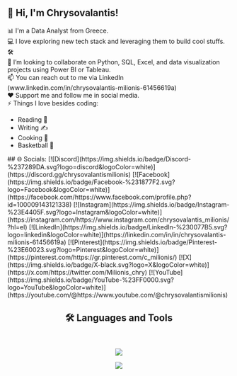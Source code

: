 <!-- Level 1: Simple bio and stats -->

<html>
<body>
<h2> 👋 Hi, I'm Chrysovalantis! </h2>
 📊 I'm a Data Analyst from Greece.<br>
 💻 I love exploring new tech stack and leveraging them to build cool stuffs. 🛠️<br>
 🤝 I’m looking to collaborate on Python, SQL, Excel, and data visualization projects using Power BI  or Tableau.<br>
 📫 You can reach out to me via LinkedIn (www.linkedin.com/in/chrysovalantis-milionis-61456619a) <br> 
 ❤️ Support me and follow me in social media.<br> 
 ⚡ Things I love besides coding:
<ul style="list-style-type:disc;">
  <li>Reading 📖</li>
  <li>Writing ✍</li>
  <li>Cooking 🍳</li>
  <li> Basketball 🏀</li>
</ul>  
## 🌐 Socials:
[![Discord](https://img.shields.io/badge/Discord-%237289DA.svg?logo=discord&logoColor=white)](https://discord.gg/chrysovalantismilionis) [![Facebook](https://img.shields.io/badge/Facebook-%231877F2.svg?logo=Facebook&logoColor=white)](https://facebook.com/https://www.facebook.com/profile.php?id=100009143121338) [![Instagram](https://img.shields.io/badge/Instagram-%23E4405F.svg?logo=Instagram&logoColor=white)](https://instagram.com/https://www.instagram.com/chrysovalantis_milionis/?hl=el) [![LinkedIn](https://img.shields.io/badge/LinkedIn-%230077B5.svg?logo=linkedin&logoColor=white)](https://linkedin.com/in/in/chrysovalantis-milionis-61456619a) [![Pinterest](https://img.shields.io/badge/Pinterest-%23E60023.svg?logo=Pinterest&logoColor=white)](https://pinterest.com/https://gr.pinterest.com/c_milionis/) [![X](https://img.shields.io/badge/X-black.svg?logo=X&logoColor=white)](https://x.com/https://twitter.com/Milionis_chry) [![YouTube](https://img.shields.io/badge/YouTube-%23FF0000.svg?logo=YouTube&logoColor=white)](https://youtube.com/@https://www.youtube.com/@chrysovalantismilionis) 
</body>
</html>

<h2 align="center">🛠 Languages and Tools </h2>
<br/>
<p align="center">
  <a href="https://skillicons.dev">
    <img src="https://skillicons.dev/icons?i=git,py,html,css,r,bootstrap,idea" />
  </a>
</p>
<p align="center">
  <a href="https://skillicons.dev">
    <img src="https://skillicons.dev/icons?i=github,postgres,mysql,vscode,java,visualstudio,cs" />
  </a>
</p>


